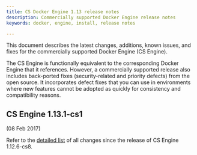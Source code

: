 ```yaml
---
title: CS Docker Engine 1.13 release notes
description: Commercially supported Docker Engine release notes
keywords: docker, engine, install, release notes

---
```


This document describes the latest changes, additions, known issues, and fixes
for the commercially supported Docker Engine (CS Engine).

The CS Engine is functionally equivalent to the corresponding Docker Engine that
it references. However, a commercially supported release also includes
back-ported fixes (security-related and priority defects) from the open source.
It incorporates defect fixes that you can use in environments where new features
cannot be adopted as quickly for consistency and compatibility reasons.

## CS Engine 1.13.1-cs1

(08 Feb 2017)

Refer to the [detailed list](https://github.com/docker/docker/releases/tag/v1.13.0) of all
changes since the release of CS Engine 1.12.6-cs8.
